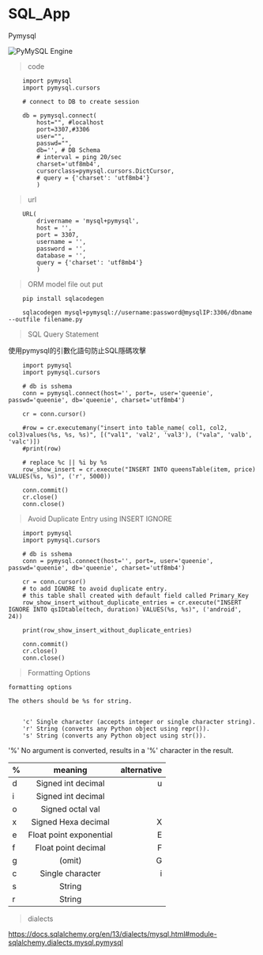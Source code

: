 # SQL_App

Pymysql

![PyMySQL Engine](https://www.xzymoe.com/wp-content/uploads/2019/03/pymysql.png)

> code 


        
        import pymysql
        import pymysql.cursors
        
        # connect to DB to create session
        
        db = pymysql.connect(
            host="", #localhost
            port=3307,#3306
            user="",
            passwd="",
            db='', # DB Schema
            # interval = ping 20/sec 
            charset='utf8mb4',
            cursorclass=pymysql.cursors.DictCursor,
            # query = {'charset': 'utf8mb4'}
            )
        
> url


        URL(
            drivername = 'mysql+pymysql',
            host = '',
            port = 3307,
            username = '',
            password = '',
            database = '',
            query = {'charset': 'utf8mb4'}
            )
            
            
> ORM model file out put


        pip install sqlacodegen 

        sqlacodegen mysql+pymysql://username:password@mysqlIP:3306/dbname --outfile filename.py

> SQL Query Statement

   使用pymysql的引數化語句防止SQL隱碼攻擊

        import pymysql
        import pymysql.cursors

        # db is sshema
        conn = pymysql.connect(host='', port=, user='queenie', passwd='queenie', db='queenie', charset='utf8mb4')

        cr = conn.cursor()

        #row = cr.executemany("insert into table_name( col1, col2, col3)values(%s, %s, %s)", [("val1", 'val2', 'val3'), ("vala", 'valb', 'valc')])
        #print(row)

        # replace %c || %i by %s
        row_show_insert = cr.execute("INSERT INTO queensTable(item, price) VALUES(%s, %s)", ('r', 5000))
        
        conn.commit()
        cr.close()
        conn.close()
        
> Avoid Duplicate Entry using INSERT IGNORE 

        import pymysql
        import pymysql.cursors
        
        # db is sshema
        conn = pymysql.connect(host='', port=, user='queenie', passwd='queenie', db='queenie', charset='utf8mb4')
        
        cr = conn.cursor()
        # to add IGNORE to avoid duplicate entry.
        # this table shall created with default field called Primary_Key
        row_show_insert_without_duplicate_entries = cr.execute("INSERT IGNORE INTO qsIDtable(tech, duration) VALUES(%s, %s)", ('android', 24))
        
        print(row_show_insert_without_duplicate_entries)
        
        conn.commit()
        cr.close()
        conn.close()

> Formatting Options


    formatting options 
 
    The others should be %s for string. 


        'c' Single character (accepts integer or single character string).
        'r' String (converts any Python object using repr()).
        's' String (converts any Python object using str()). 
        
        
'%' No argument is converted, results in a '%' character in the result.
        
|   %      |        meaning          |   alternative  |
|----------|:-----------------------:|---------------:|
| d        | Signed int decimal      |       u        |
| i        | Signed int decimal      |                |
| o        | Signed octal val        |                |
| x        | Signed Hexa decimal     |       X        |
| e        | Float point exponential |       E        |
| f        | Float point decimal     |       F        |
| g        |          (omit)         |       G        |
| c        | Single character        |     i || s     |
| s        | String                  |                |
| r        | String                  |                |

> dialects

<https://docs.sqlalchemy.org/en/13/dialects/mysql.html#module-sqlalchemy.dialects.mysql.pymysql>


